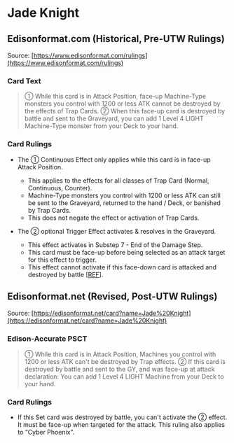 # Jade Knight

## Edisonformat.com (Historical, Pre-UTW Rulings)

Source: [https://www.edisonformat.com/rulings](https://www.edisonformat.com/rulings)

### Card Text

> ① While this card is in Attack Position, face-up Machine-Type monsters you control with 1200 or less ATK cannot be destroyed by the effects of Trap Cards. ② When this face-up card is destroyed by battle and sent to the Graveyard, you can add 1 Level 4 LIGHT Machine-Type monster from your Deck to your hand.

### Card Rulings

*   The ① Continuous Effect only applies while this card is in face-up Attack Position.
    *   This applies to the effects for all classes of Trap Card (Normal, Continuous, Counter).  
    *   Machine-Type monsters you control with 1200 or less ATK can still be sent to the Graveyard, returned to the hand / Deck, or banished by Trap Cards.  
    *   This does not negate the effect or activation of Trap Cards.  
        
*   The ② optional Trigger Effect activates & resolves in the Graveyard.
    *   This effect activates in Substep 7 - End of the Damage Step.
    *   This card must be face-up before being selected as an attack target for this effect to trigger.  
    *   This effect cannot activate if this face-down card is attacked and destroyed by battle \[[REF](https://www.pojo.biz/board/showpost.php?p=17414058&postcount=14)\].  
        

## Edisonformat.net (Revised, Post-UTW Rulings)

Source: [https://edisonformat.net/card?name=Jade%20Knight](https://edisonformat.net/card?name=Jade%20Knight)

### Edison-Accurate PSCT

> ① While this card is in Attack Position, Machines you control with 1200 or less ATK can't be destroyed by Trap effects.
> ② If this card is destroyed by battle and sent to the GY, and was face-up at attack declaration:
> You can add 1 Level 4 LIGHT Machine from your Deck to your hand.

### Card Rulings

*   If this Set card was destroyed by battle, you can't activate the ② effect. It must be face-up when targeted for the attack. This ruling also applies to “Cyber Phoenix”.
            